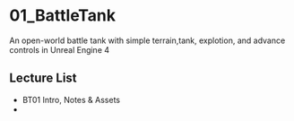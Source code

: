 # 01_BattleTank
An open-world battle tank with simple terrain,tank, explotion, and advance controls in Unreal Engine 4

## Lecture List
* BT01 Intro, Notes & Assets
* 

